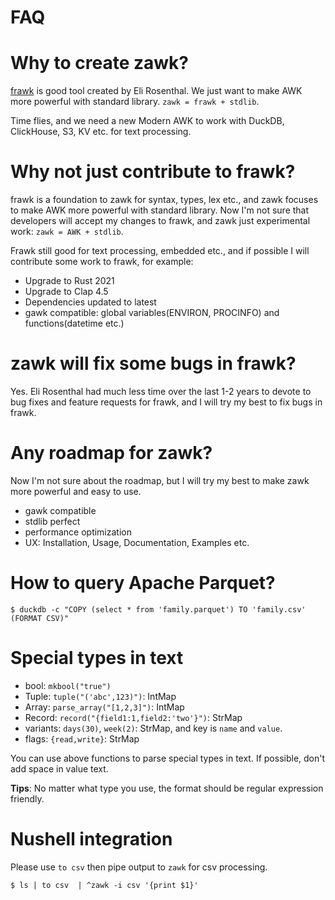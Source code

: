 FAQ
===========

# Why to create zawk?

[frawk](https://github.com/ezrosent/frawk) is good tool created by Eli Rosenthal.
We just want to make AWK more powerful with standard library. `zawk = frawk + stdlib`.

Time flies, and we need a new Modern AWK to work with DuckDB, ClickHouse, S3, KV etc. for text processing.

# Why not just contribute to frawk?

frawk is a foundation to zawk for syntax, types, lex etc.,
and zawk focuses to make AWK more powerful with standard library.
Now I'm not sure that developers will accept my changes to frawk, and zawk just experimental
work: `zawk = AWK + stdlib`.

Frawk still good for text processing, embedded etc.,
and if possible I will contribute some work to frawk, for example:

* Upgrade to Rust 2021
* Upgrade to Clap 4.5
* Dependencies updated to latest
* gawk compatible: global variables(ENVIRON, PROCINFO) and functions(datetime etc.)

# zawk will fix some bugs in frawk?

Yes. Eli Rosenthal had much less time over the last 1-2 years to devote to bug fixes and feature requests for frawk,
and I will try my best to fix bugs in frawk.

# Any roadmap for zawk?

Now I'm not sure about the roadmap, but I will try my best to make zawk more powerful and easy to use.

* gawk compatible
* stdlib perfect
* performance optimization
* UX: Installation, Usage, Documentation, Examples etc.

# How to query Apache Parquet?

```shell
$ duckdb -c "COPY (select * from 'family.parquet') TO 'family.csv' (FORMAT CSV)"
```

# Special types in text

* bool:  `mkbool("true")`
* Tuple: `tuple("('abc',123)")`: IntMap<Str>
* Array: `parse_array("[1,2,3]")`: IntMap<Str>
* Record: `record("{field1:1,field2:'two'}")`: StrMap<Str>
* variants: `days(30)`, `week(2)`: StrMap<Str>, and key is `name` and `value`.
* flags: `{read,write}`: StrMap<Int>

You can use above functions to parse special types in text. 
If possible, don't add space in value text. 

**Tips**: No matter what type you use, the format should be regular expression friendly.

# Nushell integration

Please use `to csv` then pipe output to `zawk` for csv processing.

```shell
$ ls | to csv  | ^zawk -i csv '{print $1}'
```
